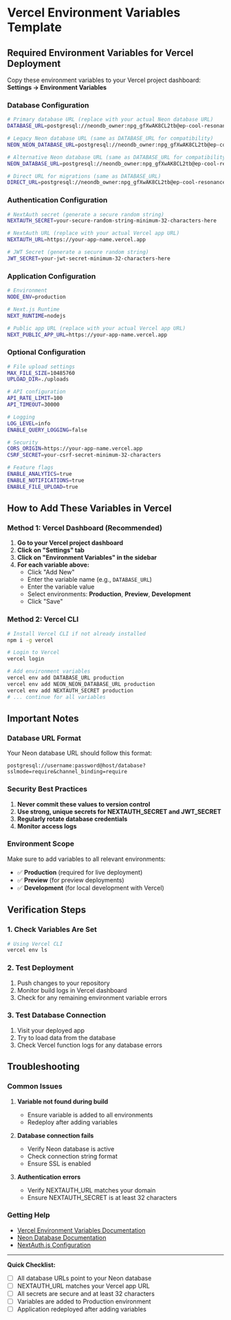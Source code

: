 # Vercel Environment Variables Template

## Required Environment Variables for Vercel Deployment

Copy these environment variables to your Vercel project dashboard:
**Settings → Environment Variables**

### Database Configuration
```bash
# Primary database URL (replace with your actual Neon database URL)
DATABASE_URL=postgresql://neondb_owner:npg_gfXwAK8CL2tb@ep-cool-resonance-adrhpfph-pooler.c-2.us-east-1.aws.neon.tech/neondb?sslmode=require&channel_binding=require

# Legacy Neon database URL (same as DATABASE_URL for compatibility)
NEON_NEON_DATABASE_URL=postgresql://neondb_owner:npg_gfXwAK8CL2tb@ep-cool-resonance-adrhpfph-pooler.c-2.us-east-1.aws.neon.tech/neondb?sslmode=require&channel_binding=require

# Alternative Neon database URL (same as DATABASE_URL for compatibility)
NEON_DATABASE_URL=postgresql://neondb_owner:npg_gfXwAK8CL2tb@ep-cool-resonance-adrhpfph-pooler.c-2.us-east-1.aws.neon.tech/neondb?sslmode=require&channel_binding=require

# Direct URL for migrations (same as DATABASE_URL)
DIRECT_URL=postgresql://neondb_owner:npg_gfXwAK8CL2tb@ep-cool-resonance-adrhpfph-pooler.c-2.us-east-1.aws.neon.tech/neondb?sslmode=require&channel_binding=require
```

### Authentication Configuration
```bash
# NextAuth secret (generate a secure random string)
NEXTAUTH_SECRET=your-secure-random-string-minimum-32-characters-here

# NextAuth URL (replace with your actual Vercel app URL)
NEXTAUTH_URL=https://your-app-name.vercel.app

# JWT Secret (generate a secure random string)
JWT_SECRET=your-jwt-secret-minimum-32-characters-here
```

### Application Configuration
```bash
# Environment
NODE_ENV=production

# Next.js Runtime
NEXT_RUNTIME=nodejs

# Public app URL (replace with your actual Vercel app URL)
NEXT_PUBLIC_APP_URL=https://your-app-name.vercel.app
```

### Optional Configuration
```bash
# File upload settings
MAX_FILE_SIZE=10485760
UPLOAD_DIR=./uploads

# API configuration
API_RATE_LIMIT=100
API_TIMEOUT=30000

# Logging
LOG_LEVEL=info
ENABLE_QUERY_LOGGING=false

# Security
CORS_ORIGIN=https://your-app-name.vercel.app
CSRF_SECRET=your-csrf-secret-minimum-32-characters

# Feature flags
ENABLE_ANALYTICS=true
ENABLE_NOTIFICATIONS=true
ENABLE_FILE_UPLOAD=true
```

## How to Add These Variables in Vercel

### Method 1: Vercel Dashboard (Recommended)

1. **Go to your Vercel project dashboard**
2. **Click on "Settings" tab**
3. **Click on "Environment Variables" in the sidebar**
4. **For each variable above:**
   - Click "Add New"
   - Enter the variable name (e.g., `DATABASE_URL`)
   - Enter the variable value
   - Select environments: **Production**, **Preview**, **Development**
   - Click "Save"

### Method 2: Vercel CLI

```bash
# Install Vercel CLI if not already installed
npm i -g vercel

# Login to Vercel
vercel login

# Add environment variables
vercel env add DATABASE_URL production
vercel env add NEON_NEON_DATABASE_URL production
vercel env add NEXTAUTH_SECRET production
# ... continue for all variables
```

## Important Notes

### Database URL Format
Your Neon database URL should follow this format:
```
postgresql://username:password@host/database?sslmode=require&channel_binding=require
```

### Security Best Practices
1. **Never commit these values to version control**
2. **Use strong, unique secrets for NEXTAUTH_SECRET and JWT_SECRET**
3. **Regularly rotate database credentials**
4. **Monitor access logs**

### Environment Scope
Make sure to add variables to all relevant environments:
- ✅ **Production** (required for live deployment)
- ✅ **Preview** (for preview deployments)
- ✅ **Development** (for local development with Vercel)

## Verification Steps

### 1. Check Variables Are Set
```bash
# Using Vercel CLI
vercel env ls
```

### 2. Test Deployment
1. Push changes to your repository
2. Monitor build logs in Vercel dashboard
3. Check for any remaining environment variable errors

### 3. Test Database Connection
1. Visit your deployed app
2. Try to load data from the database
3. Check Vercel function logs for any database errors

## Troubleshooting

### Common Issues

1. **Variable not found during build**
   - Ensure variable is added to all environments
   - Redeploy after adding variables

2. **Database connection fails**
   - Verify Neon database is active
   - Check connection string format
   - Ensure SSL is enabled

3. **Authentication errors**
   - Verify NEXTAUTH_URL matches your domain
   - Ensure NEXTAUTH_SECRET is at least 32 characters

### Getting Help

- [Vercel Environment Variables Documentation](https://vercel.com/docs/concepts/projects/environment-variables)
- [Neon Database Documentation](https://neon.tech/docs)
- [NextAuth.js Configuration](https://next-auth.js.org/configuration/options)

---

**Quick Checklist:**
- [ ] All database URLs point to your Neon database
- [ ] NEXTAUTH_URL matches your Vercel app URL
- [ ] All secrets are secure and at least 32 characters
- [ ] Variables are added to Production environment
- [ ] Application redeployed after adding variables